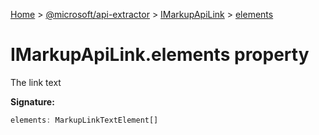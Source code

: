 [Home](./index) &gt; [@microsoft/api-extractor](./api-extractor.md) &gt; [IMarkupApiLink](./api-extractor.imarkupapilink.md) &gt; [elements](./api-extractor.imarkupapilink.elements.md)

# IMarkupApiLink.elements property

The link text

**Signature:**
```javascript
elements: MarkupLinkTextElement[]
```
